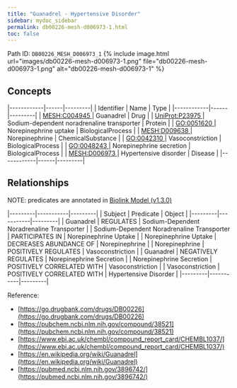```yaml
---
title: "Guanadrel - Hypertensive Disorder"
sidebar: mydoc_sidebar
permalink: db00226-mesh-d006973-1.html
toc: false 
---
```



Path ID: `DB00226_MESH_D006973_1`
{% include image.html url="images/db00226-mesh-d006973-1.png" file="db00226-mesh-d006973-1.png" alt="db00226-mesh-d006973-1" %}

## Concepts

|------------|------|---------|
| Identifier | Name | Type    |
|------------|------|---------|
| <a href="https://identifiers.org/MESH:C004945">MESH:C004945 </a> | Guanadrel | Drug |
| <a href="https://identifiers.org/UniProt:P23975">UniProt:P23975 </a> | Sodium-dependent noradrenaline transporter | Protein |
| <a href="https://identifiers.org/GO:0051620">GO:0051620 </a> | Norepinephrine uptake | BiologicalProcess |
| <a href="https://identifiers.org/MESH:D009638">MESH:D009638 </a> | Norepinephrine | ChemicalSubstance |
| <a href="https://identifiers.org/GO:0042310">GO:0042310 </a> | Vasoconstriction | BiologicalProcess |
| <a href="https://identifiers.org/GO:0048243">GO:0048243 </a> | Norepinephrine secretion | BiologicalProcess |
| <a href="https://identifiers.org/MESH:D006973">MESH:D006973 </a> | Hypertensive disorder | Disease |
|------------|------|---------|

## Relationships


NOTE: predicates are annotated in <a href="https://github.com/biolink/biolink-model/releases/tag/v1.3.0">Biolink Model (v1.3.0)</a>

|---------|-----------|---------|
| Subject | Predicate | Object  |
|---------|-----------|---------|
| Guanadrel | REGULATES | Sodium-Dependent Noradrenaline Transporter |
| Sodium-Dependent Noradrenaline Transporter | PARTICIPATES IN | Norepinephrine Uptake |
| Norepinephrine Uptake | DECREASES ABUNDANCE OF | Norepinephrine |
| Norepinephrine | POSITIVELY REGULATES | Vasoconstriction |
| Guanadrel | NEGATIVELY REGULATES | Norepinephrine Secretion |
| Norepinephrine Secretion | POSITIVELY CORRELATED WITH | Vasoconstriction |
| Vasoconstriction | POSITIVELY CORRELATED WITH | Hypertensive Disorder |
|---------|-----------|---------|

Reference: 
  - [https://go.drugbank.com/drugs/DB00226](https://go.drugbank.com/drugs/DB00226)
  - [https://pubchem.ncbi.nlm.nih.gov/compound/38521](https://pubchem.ncbi.nlm.nih.gov/compound/38521)
  - [https://www.ebi.ac.uk/chembl/compound_report_card/CHEMBL1037/](https://www.ebi.ac.uk/chembl/compound_report_card/CHEMBL1037/)
  - [https://en.wikipedia.org/wiki/Guanadrel](https://en.wikipedia.org/wiki/Guanadrel)
  - [https://pubmed.ncbi.nlm.nih.gov/3896742/](https://pubmed.ncbi.nlm.nih.gov/3896742/)
